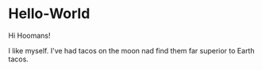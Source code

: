 # Hello-World

Hi Hoomans!

I like myself.
I've had tacos on the moon nad find them far superior to Earth tacos.
